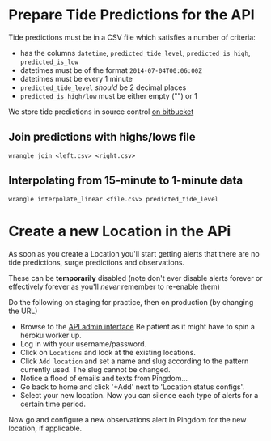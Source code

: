 # Prepare Tide Predictions for the API

Tide predictions must be in a CSV file which satisfies a number of criteria:

- has the columns `datetime`, `predicted_tide_level`, `predicted_is_high`,
  `predicted_is_low`
- datetimes must be of the format `2014-07-04T00:06:00Z`
- datetimes must be every 1 minute
- `predicted_tide_level` *should* be 2 decimal places
- `predicted_is_high/low` must be either empty ("") or 1

We store tide predictions in source control
[on bitbucket](https://bitbucket.org/sealevelresearch/tide-predictions)

## Join predictions with highs/lows file

```
wrangle join <left.csv> <right.csv>
```

## Interpolating from 15-minute to 1-minute data

```
wrangle interpolate_linear <file.csv> predicted_tide_level
```

# Create a new Location in the APi

As soon as you create a Location you'll start getting alerts that there are
no tide predictions, surge predictions and observations.

These can be **temporarily** disabled (note don't ever disable alerts forever
or effectively forever as you'll *never* remember to re-enable them)

Do the following on staging for practice, then on production (by changing the URL)

- Browse to the [API admin interface](https://sea-level-api-staging.herokuapp.com/admin/login/?next=/admin/)
  Be patient as it might have to spin a heroku worker up.
- Log in with your username/password.
- Click on `Locations` and look at the existing locations.
- Click `Add location` and set a name and slug according to the pattern
  currently used. The slug cannot be changed.
- Notice a flood of emails and texts from Pingdom...
- Go back to home and click '+Add' next to 'Location status configs'.
- Select your new location. Now you can silence each type of alerts for a
  certain time period.

Now go and configure a new observations alert in Pingdom for the new location,
if applicable.
